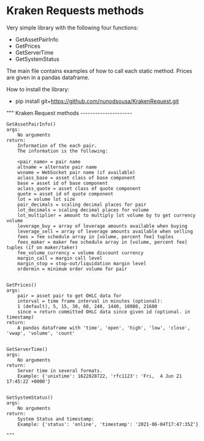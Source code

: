 # Kraken Requests methods

Very simple library with the following four functions:

- GetAssetPairInfo
- GetPrices
- GetServerTime
- GetSystemStatus

The main file contains examples of how to call each static method.
Prices are given in a pandas dataframe.

How to install the library:

- pip install git+https://github.com/nunodsousa/KrakenRequest.git

"""
    Kraken Request methods
    ---------------------

    GetAssetPairInfo()
    args:
        No arguments
    return:
        Information of the each pair.
        The information is the following:

        <pair_name> = pair name
        altname = alternate pair name
        wsname = WebSocket pair name (if available)
        aclass_base = asset class of base component
        base = asset id of base component
        aclass_quote = asset class of quote component
        quote = asset id of quote component
        lot = volume lot size
        pair_decimals = scaling decimal places for pair
        lot_decimals = scaling decimal places for volume
        lot_multiplier = amount to multiply lot volume by to get currency volume
        leverage_buy = array of leverage amounts available when buying
        leverage_sell = array of leverage amounts available when selling
        fees = fee schedule array in [volume, percent fee] tuples
        fees_maker = maker fee schedule array in [volume, percent fee] tuples (if on maker/taker)
        fee_volume_currency = volume discount currency
        margin_call = margin call level
        margin_stop = stop-out/liquidation margin level
        ordermin = minimum order volume for pair


    GetPrices()
    args:
        pair = asset pair to get OHLC data for
        interval = time frame interval in minutes (optional):
        1 (default), 5, 15, 30, 60, 240, 1440, 10080, 21600
        since = return committed OHLC data since given id (optional. in timestamp)
    return:
        A pandas dataframe with 'time', 'open', 'high', 'low', 'close', 'vwap', 'volume', 'count'


    GetServerTime()
    args:
        No arguments
    return:
        Server time in several formats.
        Example: {'unixtime': 1622828722, 'rfc1123': 'Fri,  4 Jun 21 17:45:22 +0000'}


    GetSystemStatus()
    args:
        No arguments
    return:
        System Status and timestamp:
        Example: {'status': 'online', 'timestamp': '2021-06-04T17:47:35Z'}

    """
